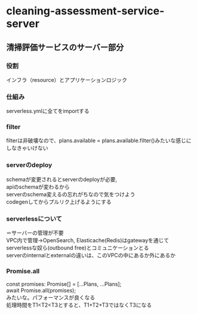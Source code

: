 # cleaning-assessment-service-server
## 清掃評価サービスのサーバー部分
### 役割
インフラ（resource）とアプリケーションロジック

### 仕組み
serverless.ymlに全てをimportする

### filter
filterは非破壊なので、plans.available = plans.available.filter()みたいな感じにしなきゃいけない

### serverのdeploy
schemaが変更されるとserverのdeployが必要,<br>
apiのschemaが変わるから<br>
serverのschema変えるの忘れがちなので気をつけよう<br>
codegenしてからプルリク上げるようにする


### serverlessについて
＝サーバーの管理が不要<br>
VPC内で管理→OpenSearch, Elasticache(Redis)はgatewayを通じて<br>
serverlessな奴ら(outbound free)とコミュニケーションとる<br>
serverのinternalとexternalの違いは、このVPCの中にあるか外にあるか

### Promise.all
const promises: Promise<any>[] = [...Plans, ...Plans];<br>
await Promise.all(promises);<br>
みたいな。パフォーマンスが良くなる<br>
処理時間をT1<T2<T3とすると、T1+T2+T3ではなくT3になる
